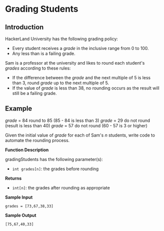 # Grading Students

## Introduction
HackerLand University has the following grading policy:

- Every student receives a $grade$ in the inclusive range from $0$ to $100$.
- Any  less than  is a failing grade.

Sam is a professor at the university and likes to round each student's $grades$ according to these rules:

- If the difference between the $grade$ and the next multiple of $5$ is less than $3$, round $grade$ up to the next multiple of $5$.
- If the value of $grade$ is less than $38$, no rounding occurs as the result will still be a failing grade.

## Example

$grade$ = $84$ round to $85$ (85 - 84 is less than 3)
$grade$ = $29$ do not round (result is less than 40)
$grade$ = $57$ do not round (60 - 57 is 3 or higher)

Given the initial value of $grade$ for each of Sam's $n$ students, write code to automate the rounding process.

**Function Description**

gradingStudents has the following parameter(s):

- `int grades[n]`: the grades before rounding

**Returns**

- `int[n]`: the grades after rounding as appropriate

**Sample Input**

```
grades = [73,67,38,33]
```

**Sample Output**
```
[75,67,40,33]
```